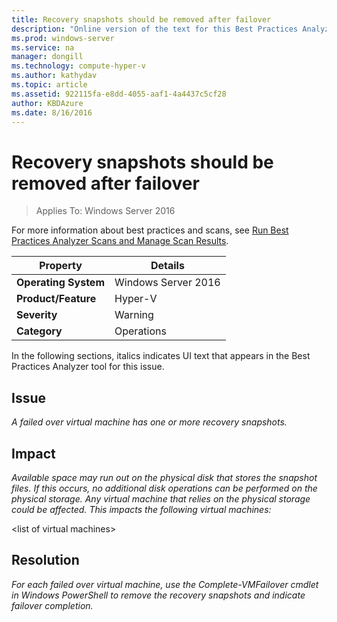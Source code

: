 ```yaml
---
title: Recovery snapshots should be removed after failover
description: "Online version of the text for this Best Practices Analyzer rule."
ms.prod: windows-server
ms.service: na
manager: dongill
ms.technology: compute-hyper-v
ms.author: kathydav
ms.topic: article
ms.assetid: 922115fa-e8dd-4055-aaf1-4a4437c5cf28
author: KBDAzure
ms.date: 8/16/2016
---
```

# Recovery snapshots should be removed after failover

>Applies To: Windows Server 2016

For more information about best practices and scans, see [Run Best Practices Analyzer Scans and Manage Scan Results](https://go.microsoft.com/fwlink/p/?LinkID=223177).  
  
|Property|Details|  
|-|-|  
|**Operating System**|Windows Server 2016| 
|**Product/Feature**|Hyper-V|  
|**Severity**|Warning|  
|**Category**|Operations|  
  
In the following sections, italics indicates UI text that appears in the Best Practices Analyzer tool for this issue.  
  
## **Issue**  
*A failed over virtual machine has one or more recovery snapshots.*  
  
## **Impact**  
*Available space may run out on the physical disk that stores the snapshot files. If this occurs, no additional disk operations can be performed on the physical storage. Any virtual machine that relies on the physical storage could be affected. This impacts the following virtual machines:*  
  
\<list of virtual machines>  
  
## **Resolution**  
*For each failed over virtual machine, use the Complete-VMFailover cmdlet in Windows PowerShell to remove the recovery snapshots and indicate failover completion.*  
  


